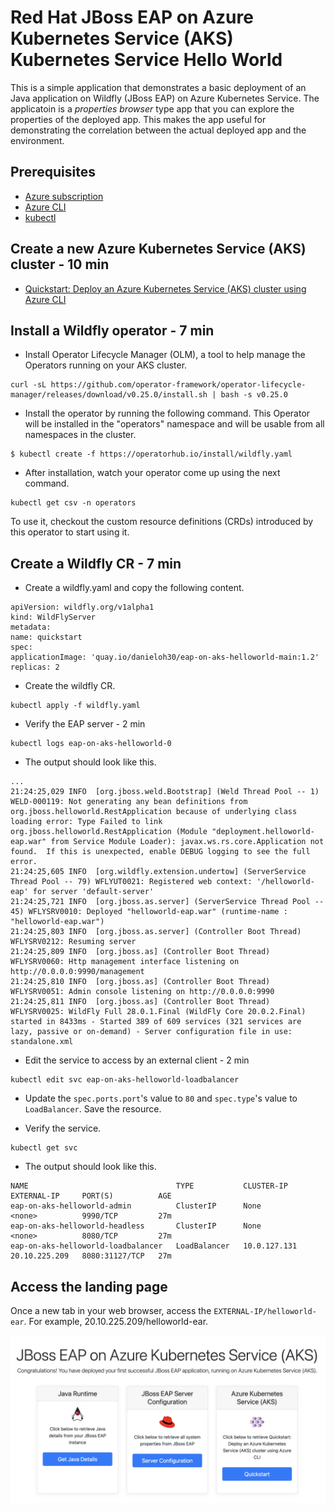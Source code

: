 # Red Hat JBoss EAP on Azure Kubernetes Service (AKS) Kubernetes Service Hello World

This is a simple application that demonstrates a basic deployment of an Java application on Wildfly (JBoss EAP) on Azure Kubernetes Service. The applicatoin is a _properties browser_ type app that you can explore the properties of the deployed app. This makes the app useful for demonstrating the correlation between the actual deployed app and the environment.

## Prerequisites
* [Azure subscription](https://azure.microsoft.com/en-us/free/)
* [Azure CLI](https://learn.microsoft.com/en-us/cli/azure/install-azure-cli?WT.mc_id=java-9121-yoterada)
* [kubectl](https://kubernetes.io/docs/tasks/tools/)


## Create a new Azure Kubernetes Service (AKS) cluster - 10 min

 * [Quickstart: Deploy an Azure Kubernetes Service (AKS) cluster using Azure CLI](https://learn.microsoft.com/en-us/azure/aks/learn/quick-kubernetes-deploy-cli)

## Install a Wildfly operator - 7 min

 * Install Operator Lifecycle Manager (OLM), a tool to help manage the Operators running on your AKS cluster.

```
curl -sL https://github.com/operator-framework/operator-lifecycle-manager/releases/download/v0.25.0/install.sh | bash -s v0.25.0
```

 * Install the operator by running the following command. This Operator will be installed in the "operators" namespace and will be usable from all namespaces in the cluster.

```
$ kubectl create -f https://operatorhub.io/install/wildfly.yaml
```

 * After installation, watch your operator come up using the next command.

```
kubectl get csv -n operators
```

To use it, checkout the custom resource definitions (CRDs) introduced by this operator to start using it.

## Create a Wildfly CR - 7 min

 * Create a wildfly.yaml and copy the following content.

 ```
apiVersion: wildfly.org/v1alpha1
kind: WildFlyServer
metadata:
name: quickstart
spec:
applicationImage: 'quay.io/danieloh30/eap-on-aks-helloworld-main:1.2'
replicas: 2
```

 * Create the wildfly CR.

 ```
 kubectl apply -f wildfly.yaml
 ```
 
 * Verify the EAP server -  2 min

```
kubectl logs eap-on-aks-helloworld-0
```

 * The output should look like this.

```
...
21:24:25,029 INFO  [org.jboss.weld.Bootstrap] (Weld Thread Pool -- 1) WELD-000119: Not generating any bean definitions from org.jboss.helloworld.RestApplication because of underlying class loading error: Type Failed to link org.jboss.helloworld.RestApplication (Module "deployment.helloworld-eap.war" from Service Module Loader): javax.ws.rs.core.Application not found.  If this is unexpected, enable DEBUG logging to see the full error.
21:24:25,605 INFO  [org.wildfly.extension.undertow] (ServerService Thread Pool -- 79) WFLYUT0021: Registered web context: '/helloworld-eap' for server 'default-server'
21:24:25,721 INFO  [org.jboss.as.server] (ServerService Thread Pool -- 45) WFLYSRV0010: Deployed "helloworld-eap.war" (runtime-name : "helloworld-eap.war")
21:24:25,803 INFO  [org.jboss.as.server] (Controller Boot Thread) WFLYSRV0212: Resuming server
21:24:25,809 INFO  [org.jboss.as] (Controller Boot Thread) WFLYSRV0060: Http management interface listening on http://0.0.0.0:9990/management
21:24:25,810 INFO  [org.jboss.as] (Controller Boot Thread) WFLYSRV0051: Admin console listening on http://0.0.0.0:9990
21:24:25,811 INFO  [org.jboss.as] (Controller Boot Thread) WFLYSRV0025: WildFly Full 28.0.1.Final (WildFly Core 20.0.2.Final) started in 8433ms - Started 389 of 609 services (321 services are lazy, passive or on-demand) - Server configuration file in use: standalone.xml
```

 * Edit the service to access by an external client - 2 min

```
kubectl edit svc eap-on-aks-helloworld-loadbalancer
```

 * Update the `spec.ports.port`'s value to `80` and `spec.type`'s value to `LoadBalancer`. Save the resource.

 * Verify the service.

```
kubectl get svc
```

 * The output should look like this.

```
NAME                                 TYPE           CLUSTER-IP     EXTERNAL-IP     PORT(S)          AGE
eap-on-aks-helloworld-admin          ClusterIP      None           <none>          9990/TCP         27m
eap-on-aks-helloworld-headless       ClusterIP      None           <none>          8080/TCP         27m
eap-on-aks-helloworld-loadbalancer   LoadBalancer   10.0.127.131   20.10.225.209   8080:31127/TCP   27m
``` 

## Access the landing page

Once a new tab in your web browser, access the `EXTERNAL-IP/helloworld-ear`. For example, 20.10.225.209/helloworld-ear.

![Topology view](src/main/webapp/assets/img/eap-aks-landing.png)